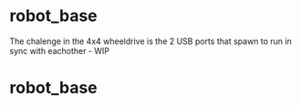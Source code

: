 # robot_base
The chalenge in the 4x4 wheeldrive is the 2 USB ports that spawn to run in sync with eachother - WIP 

# robot_base
